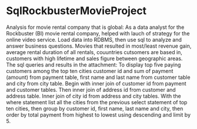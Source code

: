 # SqlRockbusterMovieProject
Analysis for movie rental company that is global:
As a data analyst for the Rockbuster (BI) movie rental company, helped with lauch of strategy for the online video service. Load data into RDBMS, then use sql to analyze and answer business questions.
Movies that resulted in most/least revenue gain, average rental duration of all rentals, couuntries cutsomers are based in, customers with high lifetime and sales figure between geographic areas.
The sql queries and results in the attachment:
To display top five paying customers among the top ten cities customer id and sum of payment (amount) from payment table, first name and last name from customer table and city from city table.
Begin with inner join of customer id from payment and customer tables. Then inner join of address id from customer and address table. Inner join of city id from address and city tables. With the where statement list all the cities from the previous select statement of top ten cities, then group by customer id, first name, last name and city, then order by total payment from highest to lowest using descending and limit by 5.
